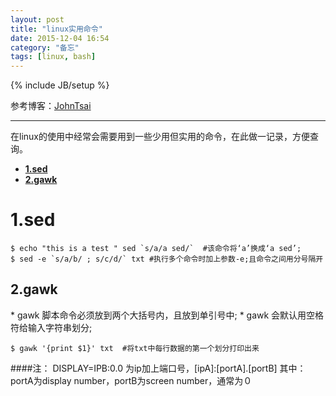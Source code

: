 ```yaml
---
layout: post
title: "linux实用命令"
date: 2015-12-04 16:54
category: "备忘"
tags: [linux, bash]
---
```

{% include JB/setup %}

参考博客：[JohnTsai](http://www.cnblogs.com/JohnTsai/p/4027229.html)

---

在linux的使用中经常会需要用到一些少用但实用的命令，在此做一记录，方便查询。

* [**1.sed**](#1)  
* [**2.gawk**](#2)

<h1 id="1">1.sed</h1>

	$ echo "this is a test " sed `s/a/a sed/`  #该命令将‘a’换成‘a sed’;
	$ sed -e `s/a/b/ ; s/c/d/` txt #执行多个命令时加上参数-e;且命令之间用分号隔开

<h2 id='2'>2.gawk</h2>
   * gawk 脚本命令必须放到两个大括号内，且放到单引号中;
   * gawk 会默认用空格符给输入字符串划分;     

	$ gawk '{print $1}' txt  #将txt中每行数据的第一个划分打印出来


  



####注：
DISPLAY=IPB:0.0 为ip加上端口号，[ipA]:[portA].[portB]
其中：portA为display number，portB为screen number，通常为０
